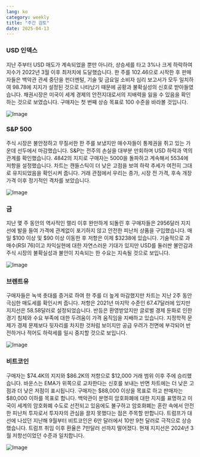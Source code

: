 ```yaml
---
lang: ko
category: weekly
title: "주간 검토"
date: 2025-04-13
---
```


### USD 인덱스

지난 주부터 USD 매도가 계속되었을 뿐만 아니라, 상승세를 타고 3%나 크게 하락하여 지수가 2022년 3월 이후 최저치에 도달했습니다. 한 주를 102.46으로 시작한 후 판매자들은 백악관 관세 중단을 펀더멘털, 기술 및 금요일 소비자 심리 보고서가 모두 일치하여 98.78에 지지가 설정된 것으로 나타났기 때문에 공황과 불확실성의 신호로 받아들였습니다. 채권시장은 미국이 세계 경제의 안전지대로서의 지배력을 잃을 수 있음을 확인하는 것으로 보였습니다. 구매자는 첫 번째 상승 목표로 100 수준을 바라볼 것입니다. 

![Image](https://markleighedu.github.io/img/Apr-2025/13-Apr-2025/usdindex.jpg)

### S&P 500

주식 시장은 불안정하고 무질서한 한 주를 보냈지만 매수자들이 통제권을 쥐고 있는 가운데 선두에서 마감했습니다. S&P는 전주의 손실을 대부분 만회하며 USD 하락과 역의 관계를 확인했습니다. 4842의 지지로 구매자는 5000을 돌파하고 계속해서 5534에 저항을 설정했습니다. 차트는 캔들스틱이 더 낮은 고점을 보여 하락 추세가 여전히 그대로 유지되었음을 확인시켜 줍니다. 거래 관점에서 우리는 종가, 시장 전 가격, 후속 개장 가격 이후 정기적인 격차를 보았습니다.  

![Image](https://markleighedu.github.io/img/Apr-2025/13-Apr-2025/sp500.jpg)

### 금

지난 몇 주 동안의 역사적인 랠리 이후 완만하게 되돌린 후 구매자들은 2956달러 지지선에 발을 들여 가격에 관계없이 포기하지 않고 안전한 피난처 상품을 구입했습니다. 매일 $100 이상 및 $90 이상 이동한 후 저항은 이제 $3238에 있습니다. 기술적으로 과매수(RSI 76)이고 차익실현에 대한 자연스러운 기대가 있지만 USD를 둘러싼 불안감과 주식 시장의 불확실성과 불안이 지속되는 한 수요는 지속될 것으로 보입니다. 

![Image](https://markleighedu.github.io/img/Apr-2025/13-Apr-2025/gold.jpg)

### 브렌트유

구매자들은 녹색 촛대를 증거로 하여 한 주를 더 높게 마감했지만 차트는 지난 2주 동안 극심한 매도세를 확인시켜 줍니다. 저항은 2021년 마지막 수준인 67.47달러에 있지만 지지선은 58.58달러로 설정되었습니다. 반등은 환영받았지만 글로벌 경제 둔화로 인한 경기 침체와 수요 부족에 대한 두려움이 가격 움직임을 지배하고 있습니다. 지정학적 문제가 경제 문제보다 뒷자리를 차지한 것처럼 보이지만 공급 우려가 전면에 부각되어 반전하거나 적어도 하락세를 일시 중지할 것으로 보입니다.

![Image](https://markleighedu.github.io/img/Apr-2025/13-Apr-2025/brentoil.jpg)

### 비트코인

구매자는 $74.4K의 지지와 $86.2K의 저항으로 $12,000 거래 범위 이후 주에 승리했습니다. 바운스는 EMA가 위쪽으로 교차한다는 신호를 보내는 반면 차트에는 더 낮은 고점과 더 낮은 저점이 표시됩니다. 구매자는 $88,000 이상을 목표로 하고 판매자는 $80,000 이하를 목표로 합니다. 백악관이 분명히 암호화폐에 대한 지지를 표명하고 미국이 세계의 암호화폐 수도로 선전되고 있음에도 불구하고 암호화폐는 혼란 속에서 안전한 피난처 투자로서 투자자의 관심을 끌지 못했다는 점은 주목할 만합니다. 트럼프가 대선에 나섰던 지난해 9월부터 비트코인은 6만 달러에서 10만 9천 달러로 극적으로 상승했습니다. 트럼프 취임 이후 환율은 7만달러 선까지 떨어졌다. 현재 지지선은 2024년 3월 저항선이었던 수준과 일치합니다.

![Image](https://markleighedu.github.io/img/Apr-2025/13-Apr-2025/bitcoin.jpg)

